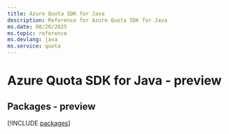 ```yaml
---
title: Azure Quota SDK for Java
description: Reference for Azure Quota SDK for Java
ms.date: 08/20/2025
ms.topic: reference
ms.devlang: java
ms.service: quota
---
```

# Azure Quota SDK for Java - preview
## Packages - preview
[!INCLUDE [packages](quota-index.md)]